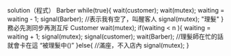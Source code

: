 

solution（程式）
Barber
while(true){
wait(customer);
wait(mutex);
waiting = waiting - 1;
signal(Barber); //表示我有空了，叫醒客人
signal(mutex);
"理髮"
}
務必先測同步再測互斥
Customer
wait(mutex);
if(waiting < n ){
waiting = waiting + 1;
signal(mutex);
signal(customer);
wait(Barber);  //理髮師在忙的話就會卡在這
“被理髮中()”
}else{   //滿座，不入店內
signal(mutex);
}